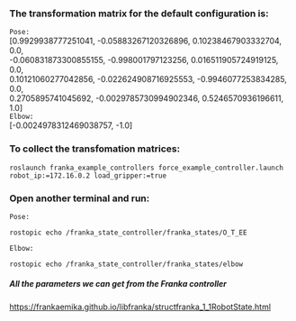 ### The transformation matrix for the default configuration is:
`Pose:`  
[0.9929938777251041, -0.05883267120326896, 0.10238467903332704, 0.0,  
 -0.060831873300855155, -0.998001797123256, 0.016511905724919125, 0.0,  
 0.10121060277042856, -0.022624908716925553, -0.9946077253834285, 0.0,  
 0.2705895741045692, -0.0029785730994902346, 0.5246570936196611, 1.0]  
`Elbow:`  
[-0.0024978312469038757, -1.0]


### To collect the transfomation matrices:
```
roslaunch franka_example_controllers force_example_controller.launch robot_ip:=172.16.0.2 load_gripper:=true
```
### Open another terminal and run:
`Pose:`  
```
rostopic echo /franka_state_controller/franka_states/O_T_EE
```
`Elbow:`  
```
rostopic echo /franka_state_controller/franka_states/elbow
```

##### All the parameters we can get from the Franka controller
https://frankaemika.github.io/libfranka/structfranka_1_1RobotState.html
